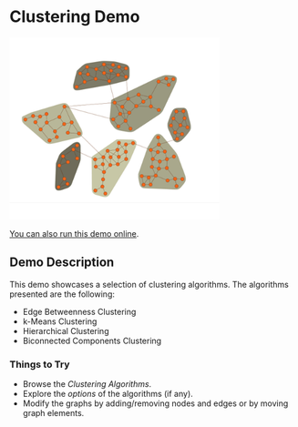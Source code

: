 # Clustering Demo

<img src="../../resources/image/clustering.png" alt="demo-thumbnail" height="320"/>

[You can also run this demo online](https://live.yworks.com/demos/analysis/clustering/index.html).

## Demo Description

This demo showcases a selection of clustering algorithms. The algorithms presented are the following:

- Edge Betweenness Clustering
- k-Means Clustering
- Hierarchical Clustering
- Biconnected Components Clustering

### Things to Try

- Browse the _Clustering Algorithms_.
- Explore the _options_ of the algorithms (if any).
- Modify the graphs by adding/removing nodes and edges or by moving graph elements.
